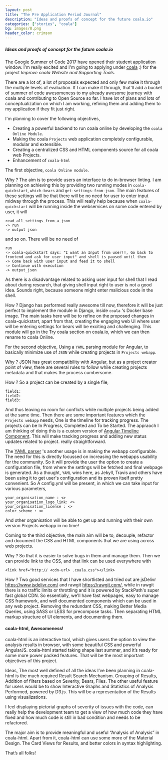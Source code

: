 ```yaml
---
layout: post
title: "The Pre Application Period Journal"
description: "Ideas and proofs of concept for the future coala.io"
categories: ["stories", "coala"]
bg: images/8.png
header_color: crimson
---
```


##### Ideas and proofs of concept for the future coala.io

The Google Summer of Code 2017 have opened their student application window. I'm really excited and I'm going to applying under [coala](http://coala.io) :) for the project _Improve coala Website and Supporting Tools_.

There are a lot of, a lot of proposals expected and only few make it through the multiple levels of evaluation. If I can make it through, that'll add a bucket of summer of code awesomeness to my already awesome journey with coala and contributing to Open Source so far. I have lot of plans and lots of conceptualization on which I am working, refining them and adding them to my application if they fit just right.

I'm planning to cover the following objectives, 
- Creating a powerful backend to run coala online by developing the ```coala Online Module```.
- Making the coala ```Projects``` web application completely configurable, modular and extensible.
- Creating a centralized CSS and HTML components source for all coala web Projects.
- Enhancement of ```coala-html```

The first objective, ```coala Online module```.

Why ? The aim is to provide users an interface to do in-browser linting. I am planning on achieving this by providing two running modes in ```coala-quickstart```, ```which-bears``` and ```get-settings-from-json```. The main features of these settings will be that there will be no need for user to enter input midway through the process. 
This will really help because when ```coala-quickstart``` will be running inside the webservices on some code entered by user, it will 
```
read_all_settings_from_a_json 
-> run 
-> output json
``` 
and so on. 
There will be no need of 
```
run 
-> coala-quickstart says: "I want an Input from user!!, Go back to frontend and ask for user input" and shell is paused until then 
-> Come back with user input and feed it to shell 
-> Continue with execution 
-> output_json
```
As there is a disadvantage related to asking user input for shell that I read about during research, that giving shell input right to user is not a good idea. Sounds right, because someone might enter malicious code in the shell.

How ? Django has performed really awesome till now, therefore it will be just perfect to implement the module in Django, inside ```coala``` 's Docker base image. The main tasks here will be to refine on the proposed changes in coala-quickstart, apart from that, creating the engaging web UI where user will be entering settings for bears will be exciting and challenging. This module will go in the Try coala section on coala.io, which we can then rename to coala Online.

For the second objective, Using a ```YAML``` parsing module for Angular, to basically minimize use of ```JSON``` while creating projects in ```Projects webapp```. 

Why ? JSON has great compatibility with Angular, but as a project creator point of view, there are several rules to follow while creating projects metadata and that makes the process cumbersome. 

How ? So a project can be created by a single file,
```
field1: 
field2: 
field3:
```
And thus leaving no room for conflicts while multiple projects being added at the same time. Then there are some important features which the ```Projects webapp``` needs, One is the timeline for tracking progress. The projects can be In Progress, Completed and To be Started. The appraoch I am thinking of doing this is a custom version of [Angular Timeline Component](http://rp.js.org/angular-timeline/example/index.html). This will make tracking progress and adding new status updates related to project. really straightforward.

The [YAML parser](https://nodeca.github.io/js-yaml/) 's another usage is in making the webapp configurable. 
The need for this is directly focussed on increasing the webapps usability  for the community. So it will provide the user the option to create a configuration file, from where the settings will be fetched and final webpage is generated. As a thought, ```YAML``` wins here, as Jekyll, Travis and others have been using it to get user's configuration and its proven itself pretty convenient. 
So A config.yml will be present, in which we can take input for various parameters, 
```
your_organisation_name : <>
your_organisation_logo_link: <>
your_organisation_license : <>
color_scheme : <>
```
And other organisation will be able to get up and running with their own version Projects webapp in no time!

Coming to the third objective, the main aim will be to, decouple, refactor and document the CSS and HTML components that we are using across web projects.

Why ? So that it is easier to solve bugs in them and manage them. Then we can provide link to the CSS, and that link can be used everywhere with 
```
<link href="http:// <cdn-url> .coala.css"></link>
```
How ? Two good services that I have shortlisted and tried out are jsDelivr https://www.jsdelivr.com/ and rawgit https://rawgit.com/, while in rawgit there is no traffic limits or throttling and it is powered by StackPath's super fast global CDN. So essentially, we'll have fast webpages, easy to manage CSS framework, and well documented components which can be used in any web project. Removing the redundant CSS, making Better Media Queries, using SASS or LESS for precompose tasks. Then separating HTML markup structure of UI elements, and documenting them. 

#### coala-html, Awesomeness!
coala-html is an interactive tool, which gives users the option to view the analysis results in browser, with some beautiful CSS and powerful AngularJS. coala-html started taking shape last summer, and it’s ready for some more power packed features. That will be the most important objectives of this project.

Ideas,
The most well defined of all the ideas I’ve been planning in coala-html is the much required Result Search Mechanism.
Grouping of Results, Addition of filters based on Severity, Bears, Files.
The other useful feature for users would be to show Interactive Graphs and Statistics of Analysis Performed, powered by D3.js.
	This will be a representation of the Results using visualizations.

I feel displaying pictorial graphs of severity of issues with the code, can really help the development team to get a view of how much code they have fixed and how much code is still in bad condition and needs to be refactored.

The major aim is to provide meaningful and useful  “Analysis of Analysis” in coala-html. Apart from it, coala-html can use some more of the Material Design. The Card Views for Results, and better colors in syntax highlighting.

 That’s all folks!
